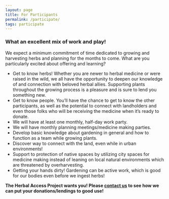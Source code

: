 ```yaml
---
layout: page
title: For Participants
permalink: /participate/
tags: participate
---
```

### What an excellent mix of work and play!

We expect a minimum commitment of time dedicated to growing and harvesting herbs and planning for the months to come. What are you particularly excited about offering and learning?

* Get to know herbs! Whether you are newer to herbal medicine or were raised in the wild, we all have the opportunity to deepen our knowledge of and connection with beloved herbal allies. Supporting plants throughout the growing process is a pleasure and is sure to lend you something new.
* Get to know people. You’ll have the chance to get to know the other participants, as well as the potential to connect with landholders and even those folks who will be receiving the medicine when it’s ready to donate.
* We will have at least one monthly, half-day work party.
* We will have monthly planning meetings/medicine making parties.
* Develop basic knowledge about gardening in general and how to function as a team while growing plants.
* Discover way to connect with the land, even while in urban environments!
* Support to protection of native spaces by utilizing city spaces for medicine making instead of leaning on local natural environments which are threatened by overharvesting.
* Getting your hands dirty! Gardening can be active work, which is good for our bodies even before we ingest herbs!

**The Herbal Access Project wants you! Please [contact us](/contact/) to see how we can put your donations/lendings to good use!**
